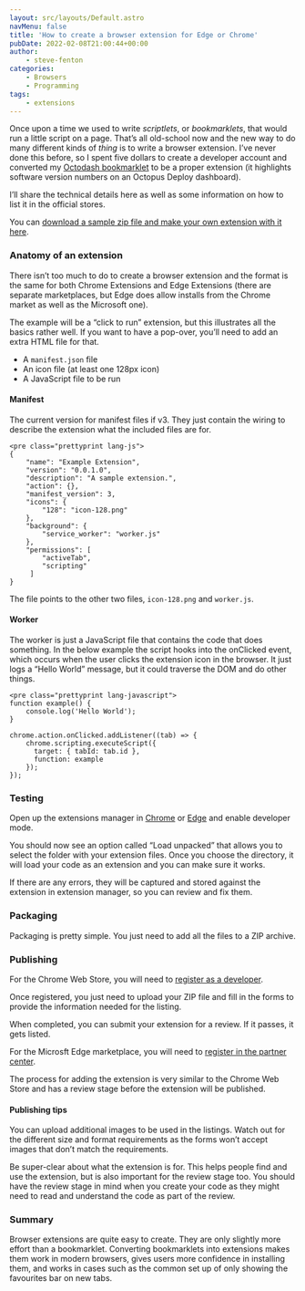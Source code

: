 ```yaml
---
layout: src/layouts/Default.astro
navMenu: false
title: 'How to create a browser extension for Edge or Chrome'
pubDate: 2022-02-08T21:00:44+00:00
author:
    - steve-fenton
categories:
    - Browsers
    - Programming
tags:
    - extensions
---
```


Once upon a time we used to write *scriptlets*, or *bookmarklets*, that would run a little script on a page. That’s all old-school now and the new way to do many different kinds of *thing* is to write a browser extension. I’ve never done this before, so I spent five dollars to create a developer account and converted my [Octodash bookmarklet](/2016/05/highlight-versions-on-octopus-deploy-dashboard/) to be a proper extension (it highlights software version numbers on an Octopus Deploy dashboard).

I’ll share the technical details here as well as some information on how to list it in the official stores.

You can [download a sample zip file and make your own extension with it here](/img/2022/02/example.zip).

### Anatomy of an extension

There isn’t too much to do to create a browser extension and the format is the same for both Chrome Extensions and Edge Extensions (there are separate marketplaces, but Edge does allow installs from the Chrome market as well as the Microsoft one).

The example will be a “click to run” extension, but this illustrates all the basics rather well. If you want to have a pop-over, you’ll need to add an extra HTML file for that.

- A `manifest.json` file
- An icon file (at least one 128px icon)
- A JavaScript file to be run

#### Manifest

The current version for manifest files if v3. They just contain the wiring to describe the extension what the included files are for.

```
<pre class="prettyprint lang-js">
{
    "name": "Example Extension", 
    "version": "0.0.1.0",
    "description": "A sample extension.",
    "action": {},
    "manifest_version": 3,
    "icons": {
        "128": "icon-128.png"
    },
	"background": {
        "service_worker": "worker.js"
    },
    "permissions": [
        "activeTab",
        "scripting"
     ]
}
```
The file points to the other two files, `icon-128.png` and `worker.js`.

#### Worker

The worker is just a JavaScript file that contains the code that does something. In the below example the script hooks into the onClicked event, which occurs when the user clicks the extension icon in the browser. It just logs a “Hello World” message, but it could traverse the DOM and do other things.

```
<pre class="prettyprint lang-javascript">
function example() {
    console.log('Hello World');
}

chrome.action.onClicked.addListener((tab) => {
    chrome.scripting.executeScript({
      target: { tabId: tab.id },
      function: example
    });
});
```
### Testing

Open up the extensions manager in [Chrome](chrome://extensions) or [Edge](edge://extensions/) and enable developer mode.

You should now see an option called “Load unpacked” that allows you to select the folder with your extension files. Once you choose the directory, it will load your code as an extension and you can make sure it works.

If there are any errors, they will be captured and stored against the extension in extension manager, so you can review and fix them.

### Packaging

Packaging is pretty simple. You just need to add all the files to a ZIP archive.

### Publishing

For the Chrome Web Store, you will need to [register as a developer](https://developer.chrome.com/docs/webstore/register/).

Once registered, you just need to upload your ZIP file and fill in the forms to provide the information needed for the listing.

When completed, you can submit your extension for a review. If it passes, it gets listed.

For the Microsft Edge marketplace, you will need to [register in the partner center](https://partner.microsoft.com/).

The process for adding the extension is very similar to the Chrome Web Store and has a review stage before the extension will be published.

#### Publishing tips

You can upload additional images to be used in the listings. Watch out for the different size and format requirements as the forms won’t accept images that don’t match the requirements.

Be super-clear about what the extension is for. This helps people find and use the extension, but is also important for the review stage too. You should have the review stage in mind when you create your code as they might need to read and understand the code as part of the review.

### Summary

Browser extensions are quite easy to create. They are only slightly more effort than a bookmarklet. Converting bookmarklets into extensions makes them work in modern browsers, gives users more confidence in installing them, and works in cases such as the common set up of only showing the favourites bar on new tabs.
